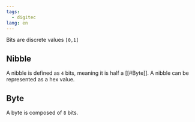 ```yaml
---
tags:
  - digitec
lang: en
---
```


Bits are discrete values `[0,1]`

## Nibble

A nibble is defined as `4` bits, meaning it is half a [[#Byte]]. A nibble can be represented as a hex value.

## Byte

A byte is composed of `8` bits.
